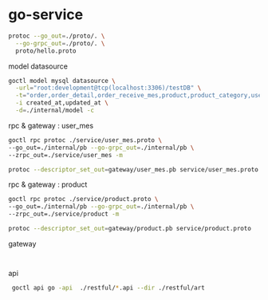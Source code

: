 # go-service

```bash
protoc --go_out=./proto/. \
  --go-grpc_out=./proto/. \
  proto/hello.proto

```

model datasource

```bash
goctl model mysql datasource \
  -url="root:development@tcp(localhost:3306)/testDB" \
  -t="order,order_detail,order_receive_mes,product,product_category,user_mes" \
  -i created_at,updated_at \
  -d=./internal/model -c
```

rpc & gateway : user_mes

```bash
goctl rpc protoc ./service/user_mes.proto \
--go_out=./internal/pb --go-grpc_out=./internal/pb \
--zrpc_out=./service/user_mes -m

protoc --descriptor_set_out=gateway/user_mes.pb service/user_mes.proto

```

rpc & gateway : product

```bash
goctl rpc protoc ./service/product.proto \
--go_out=./internal/pb --go-grpc_out=./internal/pb \
--zrpc_out=./service/product -m

protoc --descriptor_set_out=gateway/product.pb service/product.proto

```

gateway

```bash
```
```bash
```

api

```bash
 goctl api go -api  ./restful/*.api --dir ./restful/art
```

